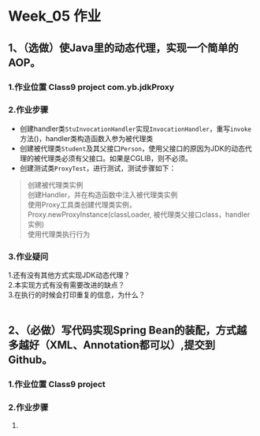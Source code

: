# Week_05 作业
## 1、（选做）使Java里的动态代理，实现一个简单的AOP。
### 1.作业位置 Class9 project com.yb.jdkProxy
### 2.作业步骤
* 创建handler类`StuInvocationHandler`实现`InvocationHandler`，重写`invoke`方法()，handler类构造函数入参为被代理类<br>
* 创建被代理类`Student`及其父接口`Person`，使用父接口的原因为JDK的动态代理的被代理类必须有父接口。如果是CGLIB，则不必须。<br>
* 创建测试类`ProxyTest`，进行测试，测试步骤如下：<br>
>创建被代理类实例<br>
>创建Handler，并在构造函数中注入被代理类实例<br>
>使用Proxy工具类创建代理类实例，Proxy.newProxyInstance(classLoader, 被代理类父接口class，handler实例)<br>
>使用代理类执行行为<br>
### 3.作业疑问
1.还有没有其他方式实现JDK动态代理？<br>
2.本实现方式有没有需要改进的缺点？<br>
3.在执行的时候会打印重复的信息，为什么？<br>
<br>
## 2、（必做）写代码实现Spring Bean的装配，方式越多越好（XML、Annotation都可以）,提交到Github。
### 1.作业位置 Class9 project
### 2.作业步骤
1.
